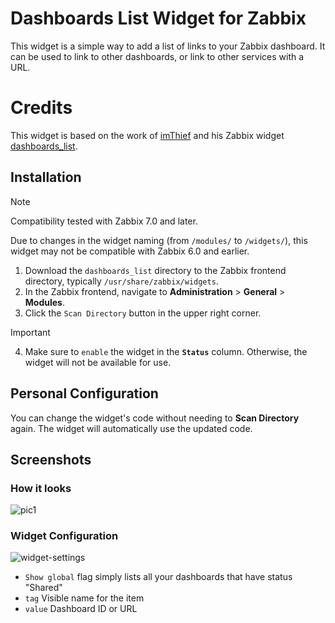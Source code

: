 # Dashboards List Widget for Zabbix

This widget is a simple way to add a list of links to your Zabbix dashboard. It can be used to link to other dashboards, or link to other services with a URL.

# Credits

This widget is based on the work of [imThief](https://github.com/imThief) and his Zabbix widget [dashboards_list](https://github.com/imThief/dashboards_list).

## Installation

> [!NOTE]
>
> Compatibility tested with Zabbix 7.0 and later.
> 
> Due to changes in the widget naming (from `/modules/` to `/widgets/`), this widget may not be compatible with Zabbix 6.0 and earlier.

1. Download the `dashboards_list` directory to the Zabbix frontend directory, typically `/usr/share/zabbix/widgets`.
2. In the Zabbix frontend, navigate to **Administration** > **General** > **Modules**.
3. Click the `Scan Directory` button in the upper right corner.

> [!IMPORTANT]
> 4. Make sure to `enable` the widget in the **``Status``** column. Otherwise, the widget will not be available for use.

## Personal Configuration

You can change the widget's code without needing to **Scan Directory** again. The widget will automatically use the updated code.

## Screenshots

### How it looks

![pic1](https://github.com/imThief/dashboards_list/assets/39994745/a4f21b74-b06d-4da5-8bae-02cdcf5beb0d)

### Widget Configuration

![widget-settings](https://github.com/user-attachments/assets/0a28969f-fa21-4f53-97bd-620ff27bbcea)

- `Show global` flag simply lists all your dashboards that have status "Shared"
- `tag` Visible name for the item
- `value` Dashboard ID or URL
